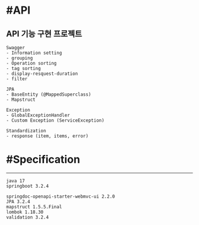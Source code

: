 #API
====
API 기능 구현 프로젝트
----
```
Swagger
- Information setting
- grouping
- Operation sorting
- tag sorting
- display-resquest-duration
- filter

JPA
- BaseEntity (@MappedSuperclass)
- Mapstruct

Exception
- GlobalExceptionHandler
- Custom Exception (ServiceException)

Standardization
- response (item, items, error)
```

#Specification
==============
----
```
java 17
springboot 3.2.4

springdoc-openapi-starter-webmvc-ui 2.2.0
JPA 3.2.4
mapstruct 1.5.5.Final
lombok 1.18.30
validation 3.2.4

```
